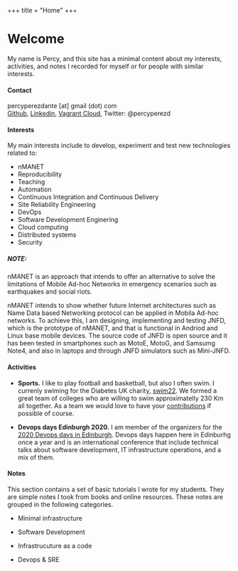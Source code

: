 +++
title = "Home"
+++

# Welcome

My name is Percy, and this site has a minimal content about my interests, activities, and notes I recorded for myself or for people with similar interests. 

#### Contact

percyperezdante [at] gmail (dot) com  
[Github](https://github.com/percyperezdante), 
[Linkedin](https://linkedin.com/in/percy-perez-27143740),
[Vagrant Cloud](https://app.vagrantup.com/percyperezd),
Twitter: @percyperezd 

#### Interests

My main interests include to develop, experiment and test new technologies related to:

* nMANET
* Reproducibility
* Teaching
* Automation 
* Continuous Integration and Continuous Delivery
* Site Reliability Engineering
* DevOps
* Software Development Enginering
* Cloud computing
* Distributed systems
* Security  

##### NOTE: 

nMANET is an approach that intends to offer an alternative to solve the limitations of Mobile Ad-hoc Networks in emergency scenarios such as earthquakes and social riots. 

nMANET intends to show whether future Internet architectures such as Name Data based Networking protocol can be applied in Mobila Ad-hoc networks. To achieve this, I am designing, implementing and testing JNFD, which is the prototype of nMANET, and that is functional in Andriod and Linux base mobile devices. The source code of JNFD is open source and it has been tested in smartphones such as MotoE, MotoG, and Samsumg Note4, and also in laptops and through JNFD simulators such as Mini-JNFD.

#### Activities

* **Sports.** I like to play football and basketball, but also I often swim. I currenly swiming for the Diabetes UK charity, [swim22](https://swim22.diabetes.org.uk). We formed a great team of colleges who are willing to swim approximatelly 230 Km all together. As a team we would love to have your [contributions](https://swim22.diabetes.org.uk/pages/wacky-whales) if possible of course.

* **Devops days Edinburgh 2020.** I am member of the organizers for the [2020 Devops days in Edinburgh](https://devopsdays.org/events/2020-edinburgh/contact/). Devops days happen here in Edinburhg once a year and is an international conference that include technical talks about software development, IT infrastructure operations, and a mix of them.


#### Notes

This section contains a set of basic tutorials I wrote for my students. They are simple notes I took from books and online resources. These notes are grouped in the following categories.

* Minimal infrastructure

* Software Development

* Infrastrucuture as a code

* Devops & SRE




